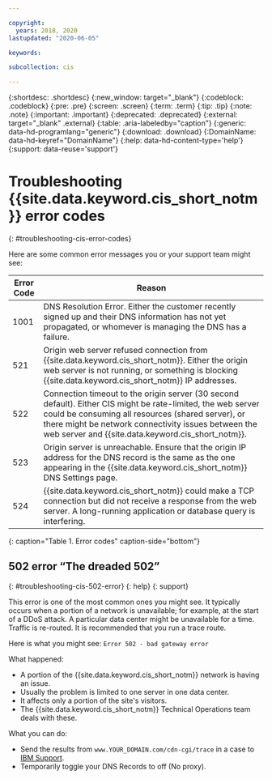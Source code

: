 ```yaml
---

copyright:
  years: 2018, 2020
lastupdated: "2020-06-05"

keywords: 

subcollection: cis

---
```


{:shortdesc: .shortdesc}
{:new_window: target="_blank"}
{:codeblock: .codeblock}
{:pre: .pre}
{:screen: .screen}
{:term: .term}
{:tip: .tip}
{:note: .note}
{:important: .important}
{:deprecated: .deprecated}
{:external: target="_blank" .external}
{:table: .aria-labeledby="caption"}
{:generic: data-hd-programlang="generic"}
{:download: .download}
{:DomainName: data-hd-keyref="DomainName"}
{:help: data-hd-content-type='help'}
{:support: data-reuse='support'}

# Troubleshooting {{site.data.keyword.cis_short_notm}} error codes
{: #troubleshooting-cis-error-codes}

Here are some common error messages you or your support team might see:

| Error Code | Reason |
| ------------- | ------------- |
| 1001 | DNS Resolution Error. Either the customer recently signed up and their DNS information has not yet propagated, or whomever is managing the DNS has a failure. |
| 521 | Origin web server refused connection from {{site.data.keyword.cis_short_notm}}. Either the origin web server is not running, or something is blocking {{site.data.keyword.cis_short_notm}} IP addresses. |
| 522 | Connection timeout to the origin server (30 second default). Either CIS might be rate-limited, the web server could be consuming all resources (shared server), or there might be network connectivity issues between the web server and {{site.data.keyword.cis_short_notm}}. |
| 523 | Origin server is unreachable. Ensure that the origin IP address for the DNS record is the same as the one appearing in the {{site.data.keyword.cis_short_notm}} DNS Settings page. |
| 524 | {{site.data.keyword.cis_short_notm}} could make a TCP connection but did not receive a response from the web server. A long-running application or database query is interfering. |
{: caption="Table 1. Error codes" caption-side="bottom"}

## 502 error “The dreaded 502”
{: #troubleshooting-cis-502-error}
{: help}
{: support}

This error is one of the most common ones you might see. It typically occurs when a portion of a network is unavailable; for example, at the start of a DDoS attack. A particular data center might be unavailable for a time. Traffic is re-routed. It is recommended that you run a trace route.

Here is what you might see: `Error 502 - bad gateway error`

What happened:

* A portion of the {{site.data.keyword.cis_short_notm}} network is having an issue.
* Usually the problem is limited to one server in one data center.
* It affects only a portion of the site's visitors.
* The {{site.data.keyword.cis_short_notm}} Technical Operations team deals with these.

What you can do:

* Send the results from `www.YOUR_DOMAIN.com/cdn-cgi/trace` in a case to [IBM Support](/docs/get-support?topic=get-support-using-avatar).
* Temporarily toggle your DNS Records to off (No proxy).
